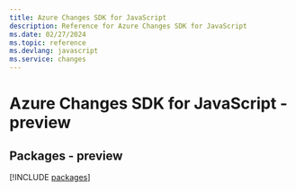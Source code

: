 ```yaml
---
title: Azure Changes SDK for JavaScript
description: Reference for Azure Changes SDK for JavaScript
ms.date: 02/27/2024
ms.topic: reference
ms.devlang: javascript
ms.service: changes
---
```

# Azure Changes SDK for JavaScript - preview
## Packages - preview
[!INCLUDE [packages](changes-index.md)]